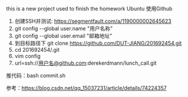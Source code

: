 this is a new project used to finish the homework
Ubuntu 使用Github
1. 创建SSH并测试: https://segmentfault.com/a/1190000002645623
2. git config --global user.name  "用户名称"
3. git config --global user.email "邮箱地址"
4. 到目标路径下 git clone https://github.com/DUT-JIANG/201692454.git
5. cd 201692454/.git
6. vim config
7. url=ssh://用户名@github.com:derekerdmann/lunch_call.git

推代码：bash commit.sh

参考：https://blog.csdn.net/qq_15037231/article/details/74224357

